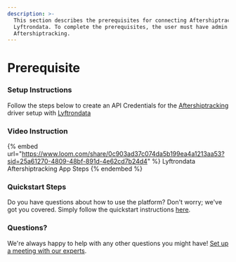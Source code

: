 ```yaml
---
description: >-
  This section describes the prerequisites for connecting Aftershiptracking to
  Lyftrondata. To complete the prerequisites, the user must have admin access to
  Aftershiptracking.
---
```


# Prerequisite

<mark style="color:blue;"></mark>

### Setup Instructions

Follow the steps below to create an API Credentials for the [Aftershiptracking](https://www.lyftrondata.com/integration/sales-analytics/aftership-tracking/) driver setup with [Lyftrondata](https://www.lyftrondata.com)

### Video Instruction

{% embed url="https://www.loom.com/share/0c903ad37c074da5b199ea4a1213aa53?sid=25a61270-4809-48bf-891d-4e62cd7b24d4" %}
Lyftrondata Aftershiptracking App Steps
{% endembed %}

### Quickstart Steps

Do you have questions about how to use the platform? Don't worry; we've got you covered. Simply follow the quickstart instructions [here](README.md).

### Questions? <a href="#questions" id="questions"></a>

We're always happy to help with any other questions you might have! [Set up a meeting with our experts](https://www.lyftrondata.com/book-a-meeting/).

